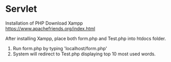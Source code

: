# Servlet

Installation of PHP 
  Download Xampp
  https://www.apachefriends.org/index.html


After installing Xampp, place both form.php and Test.php into htdocs folder.

1. Run form.php by typing 'localhost/form.php' 
2. System will redirect to Test.php displaying top 10 most used words.

